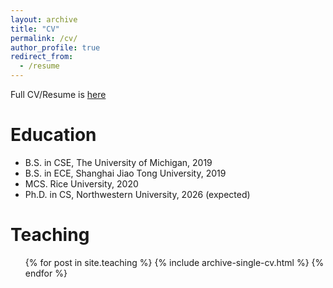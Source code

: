 ```yaml
---
layout: archive
title: "CV"
permalink: /cv/
author_profile: true
redirect_from:
  - /resume
---
```


<!-- {% include base_path %} -->
Full CV/Resume is [here](https://github.com/yzanhua/yzanhua.github.io/blob/master/resume/Resume_Zanhua_Huang.pdf)

Education
======
* B.S.  in CSE, The University of Michigan, 2019
* B.S.  in ECE, Shanghai Jiao Tong University, 2019
* MCS.  Rice University, 2020
* Ph.D. in CS, Northwestern University, 2026 (expected)

<!-- Work experience
======
* Summer 2015: Research Assistant
  * Github University
  * Duties included: Tagging issues
  * Supervisor: Professor Git

* Fall 2015: Research Assistant
  * Github University
  * Duties included: Merging pull requests
  * Supervisor: Professor Hub -->
  
<!-- Skills
======
* Skill 1
* Skill 2
  * Sub-skill 2.1
  * Sub-skill 2.2
  * Sub-skill 2.3
* Skill 3

Publications
======
  <ul>{% for post in site.publications %}
    {% include archive-single-cv.html %}
  {% endfor %}</ul>
  
Talks
======
  <ul>{% for post in site.talks %}
    {% include archive-single-talk-cv.html %}
  {% endfor %}</ul> -->
  
Teaching
======
  <ul>{% for post in site.teaching %}
    {% include archive-single-cv.html %}
  {% endfor %}</ul>
  
<!-- Service and leadership
======
* Currently signed in to 43 different slack teams -->

